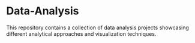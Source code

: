 # Data-Analysis
This repository contains a collection of data analysis projects showcasing different analytical approaches and visualization techniques.
